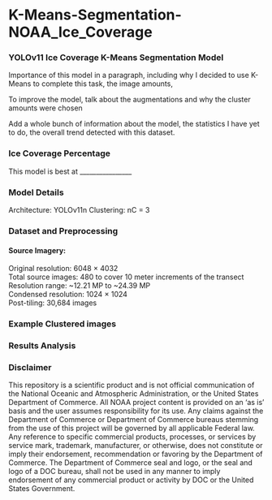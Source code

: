 # K-Means-Segmentation-NOAA_Ice_Coverage

###  YOLOv11 Ice Coverage K-Means Segmentation Model
 Importance of this model in a paragraph, including why I decided to use K-Means to complete this task, the image amounts, 
 
 To improve the model, talk about the augmentations and why the cluster amounts were chosen
 
 Add a whole bunch of information about the model, the statistics I have yet to do, the overall trend detected with this dataset. 

### Ice Coverage Percentage
This model is best at ________________

### Model Details
Architecture: YOLOv11n
Clustering: nC = 3

### Dataset and Preprocessing
#### Source Imagery:
  Original resolution: 6048 × 4032\
  Total source images: 480 to cover 10 meter increments of the transect\
  Resolution range: ~12.21 MP to ~24.39 MP\
  Condensed resolution: 1024 × 1024\
  Post-tiling: 30,684 images

### Example Clustered images

### Results Analysis


### Disclaimer
This repository is a scientific product and is not official communication of the National Oceanic and Atmospheric Administration, or the United States Department of Commerce. All NOAA project content is provided on an ‘as is’ basis and the user assumes responsibility for its use. Any claims against the Department of Commerce or Department of Commerce bureaus stemming from the use of this project will be governed by all applicable Federal law. Any reference to specific commercial products, processes, or services by service mark, trademark, manufacturer, or otherwise, does not constitute or imply their endorsement, recommendation or favoring by the Department of Commerce. The Department of Commerce seal and logo, or the seal and logo of a DOC bureau, shall not be used in any manner to imply endorsement of any commercial product or activity by DOC or the United States Government.
